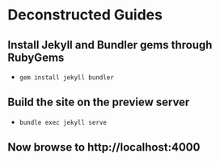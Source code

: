 # Deconstructed Guides

## Install Jekyll and Bundler gems through RubyGems
- ```gem install jekyll bundler```

## Build the site on the preview server
- ```bundle exec jekyll serve```

## Now browse to http://localhost:4000
